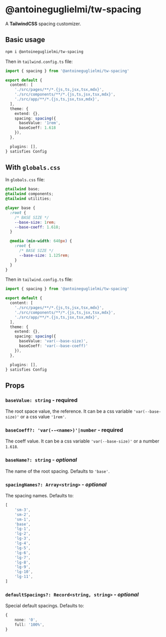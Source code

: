 # @antoineguglielmi/tw-spacing

A **TailwindCSS** spacing customizer.

## Basic usage

```bash
npm i @antoineguglielmi/tw-spacing
```
Then in `tailwind.config.ts` file:

```typescript
import { spacing } from '@antoineguglielmi/tw-spacing'

export default {
  content: [
    './src/pages/**/*.{js,ts,jsx,tsx,mdx}',
    './src/components/**/*.{js,ts,jsx,tsx,mdx}',
    './src/app/**/*.{js,ts,jsx,tsx,mdx}',
  ],
  theme: {
    extend: {},
    spacing: spacing({
      baseValue: '1rem',
      baseCoeff: 1.618
    }),
  },

  plugins: [],
} satisfies Config
```

## With `globals.css`

In `globals.css` file:

```css
@tailwind base;
@tailwind components;
@tailwind utilities;

@layer base {
  :root {
    /* BASE SIZE */
    --base-size: 1rem;
    --base-coeff: 1.618;
  }

  @media (min-width: 640px) {
    :root {
      /* BASE SIZE */
      --base-size: 1.125rem;
    }
  }
}
```

Then in `tailwind.config.ts` file:

```typescript
import { spacing } from '@antoineguglielmi/tw-spacing'

export default {
  content: [
    './src/pages/**/*.{js,ts,jsx,tsx,mdx}',
    './src/components/**/*.{js,ts,jsx,tsx,mdx}',
    './src/app/**/*.{js,ts,jsx,tsx,mdx}',
  ],
  theme: {
    extend: {},
    spacing: spacing({
      baseValue: 'var(--base-size)',
      baseCoeff: 'var(--base-coeff)'
    }),
  },

  plugins: [],
} satisfies Config
```

## Props

### `baseValue: string` - **required**
The root space value, the reference. It can be a css variable `'var(--base-size)'` or a css value `'1rem'`.

### `baseCoeff?: 'var(--<name>)'|number` - **required**
The coeff value. It can be a css variable `'var(--base-size)'` or a number `1.618`.

### `baseName?: string` - *optional*
The name of the root spacing. Defaults to `'base'`.

### `spacingNames?: Array<string>` - *optional*
The spacing names. Defaults to:
```typescript
[
    'sm-3',
    'sm-2',
    'sm-1',
    'base',
    'lg-1',
    'lg-2',
    'lg-3',
    'lg-4',
    'lg-5',
    'lg-6',
    'lg-7',
    'lg-8',
    'lg-9',
    'lg-10',
    'lg-11',
]
```

### `defaultSpacings?: Record<string, string>` - *optional*
Special default spacings. Defaults to:
```typescript
{
    none: '0',
    full: '100%',
}
```